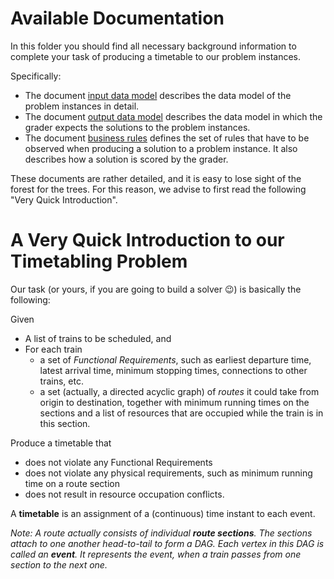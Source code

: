 # Available Documentation
In this folder you should find all necessary background information to complete your task of producing a timetable to our problem instances.

Specifically:

* The document [input data model](documentation/input_data_model.md) describes the data model of the problem instances in detail.
* The document [output data model](documentation/output_data_model.md) describes the data model in which the grader expects the solutions to the problem instances.
* The document [business rules](documentation/business_rules.md) defines the set of rules that have to be observed when producing a solution to a problem instance. It also describes how a solution is scored by the grader.

These documents are rather detailed, and it is easy to lose sight of the forest for the trees. For this reason, we advise to first read the following "Very Quick Introduction".

# A Very Quick Introduction to our Timetabling Problem

Our task (or yours, if you are going to build a solver :wink:) is basically the following:

Given 
* A list of trains to be scheduled, and
* For each train
    - a set of _Functional Requirements_, such as earliest departure time, latest arrival time, minimum stopping times, connections to other trains, etc.
    - a set (actually, a directed acyclic graph) of _routes_ it could take from origin to destination, together with minimum running times on the sections and a list of resources that are occupied while the train is in this section.

Produce a timetable that
-	does not violate any Functional Requirements
-	does not violate any physical requirements, such as minimum running time on a route section
-	does not result in resource occupation conflicts.

A **timetable** is an assignment of a (continuous) time instant to each event.

_Note: A route actually consists of individual **route sections**. The sections attach to one another head-to-tail to form a DAG. Each vertex in this DAG is called an **event**. It represents the event, when a train passes from one section to the next one._